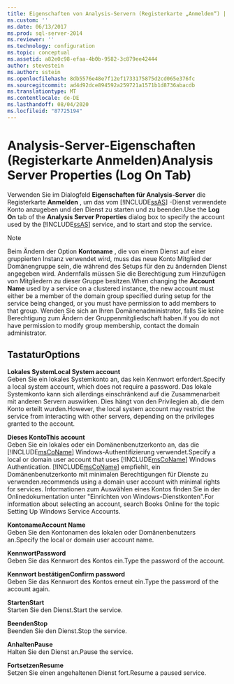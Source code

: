 ```yaml
---
title: Eigenschaften von Analysis-Servern (Registerkarte „Anmelden“) | Microsoft-Dokumentation
ms.custom: ''
ms.date: 06/13/2017
ms.prod: sql-server-2014
ms.reviewer: ''
ms.technology: configuration
ms.topic: conceptual
ms.assetid: a82e0c98-efaa-4b0b-9582-3c879ee42444
author: stevestein
ms.author: sstein
ms.openlocfilehash: 8db5576e48e7f12ef1733175875d2cd065e376fc
ms.sourcegitcommit: ad4d92dce894592a259721a1571b1d8736abacdb
ms.translationtype: MT
ms.contentlocale: de-DE
ms.lasthandoff: 08/04/2020
ms.locfileid: "87725194"
---
```

# <a name="analysis-server-properties-log-on-tab"></a><span data-ttu-id="439c0-102">Analysis-Server-Eigenschaften (Registerkarte Anmelden)</span><span class="sxs-lookup"><span data-stu-id="439c0-102">Analysis Server Properties (Log On Tab)</span></span>
  <span data-ttu-id="439c0-103">Verwenden Sie im Dialogfeld **Eigenschaften für Analysis-Server** die Registerkarte **Anmelden** , um das vom [!INCLUDE[ssAS](../../includes/ssas-md.md)] -Dienst verwendete Konto anzugeben und den Dienst zu starten und zu beenden.</span><span class="sxs-lookup"><span data-stu-id="439c0-103">Use the **Log On** tab of the **Analysis Server Properties** dialog box to specify the account used by the [!INCLUDE[ssAS](../../includes/ssas-md.md)] service, and to start and stop the service.</span></span>  
  
> [!NOTE]  
>  <span data-ttu-id="439c0-104">Beim Ändern der Option **Kontoname** , die von einem Dienst auf einer gruppierten Instanz verwendet wird, muss das neue Konto Mitglied der Domänengruppe sein, die während des Setups für den zu ändernden Dienst angegeben wird. Andernfalls müssen Sie die Berechtigung zum Hinzufügen von Mitgliedern zu dieser Gruppe besitzen.</span><span class="sxs-lookup"><span data-stu-id="439c0-104">When changing the **Account Name** used by a service on a clustered instance, the new account must either be a member of the domain group specified during setup for the service being changed, or you must have permission to add members to that group.</span></span> <span data-ttu-id="439c0-105">Wenden Sie sich an Ihren Domänenadministrator, falls Sie keine Berechtigung zum Ändern der Gruppenmitgliedschaft haben.</span><span class="sxs-lookup"><span data-stu-id="439c0-105">If you do not have permission to modify group membership, contact the domain administrator.</span></span>  
  
## <a name="options"></a><span data-ttu-id="439c0-106">Tastatur</span><span class="sxs-lookup"><span data-stu-id="439c0-106">Options</span></span>  
 <span data-ttu-id="439c0-107">**Lokales System**</span><span class="sxs-lookup"><span data-stu-id="439c0-107">**Local System account**</span></span>  
 <span data-ttu-id="439c0-108">Geben Sie ein lokales Systemkonto an, das kein Kennwort erfordert.</span><span class="sxs-lookup"><span data-stu-id="439c0-108">Specify a local system account, which does not require a password.</span></span> <span data-ttu-id="439c0-109">Das lokale Systemkonto kann sich allerdings einschränkend auf die Zusammenarbeit mit anderen Servern auswirken. Dies hängt von den Privilegien ab, die dem Konto erteilt wurden.</span><span class="sxs-lookup"><span data-stu-id="439c0-109">However, the local system account may restrict the service from interacting with other servers, depending on the privileges granted to the account.</span></span>  
  
 <span data-ttu-id="439c0-110">**Dieses Konto**</span><span class="sxs-lookup"><span data-stu-id="439c0-110">**This account**</span></span>  
 <span data-ttu-id="439c0-111">Geben Sie ein lokales oder ein Domänenbenutzerkonto an, das die [!INCLUDE[msCoName](../../includes/msconame-md.md)] Windows-Authentifizierung verwendet.</span><span class="sxs-lookup"><span data-stu-id="439c0-111">Specify a local or domain user account that uses [!INCLUDE[msCoName](../../includes/msconame-md.md)] Windows Authentication.</span></span> [!INCLUDE[msCoName](../../includes/msconame-md.md)] <span data-ttu-id="439c0-112">empfiehlt, ein Domänenbenutzerkonto mit minimalen Berechtigungen für Dienste zu verwenden.</span><span class="sxs-lookup"><span data-stu-id="439c0-112">recommends using a domain user account with minimal rights for services.</span></span> <span data-ttu-id="439c0-113">Informationen zum Auswählen eines Kontos finden Sie in der Onlinedokumentation unter "Einrichten von Windows-Dienstkonten".</span><span class="sxs-lookup"><span data-stu-id="439c0-113">For information about selecting an account, search Books Online for the topic Setting Up Windows Service Accounts.</span></span>  
  
 <span data-ttu-id="439c0-114">**Kontoname**</span><span class="sxs-lookup"><span data-stu-id="439c0-114">**Account Name**</span></span>  
 <span data-ttu-id="439c0-115">Geben Sie den Kontonamen des lokalen oder Domänenbenutzers an.</span><span class="sxs-lookup"><span data-stu-id="439c0-115">Specify the local or domain user account name.</span></span>  
  
 <span data-ttu-id="439c0-116">**Kennwort**</span><span class="sxs-lookup"><span data-stu-id="439c0-116">**Password**</span></span>  
 <span data-ttu-id="439c0-117">Geben Sie das Kennwort des Kontos ein.</span><span class="sxs-lookup"><span data-stu-id="439c0-117">Type the password of the account.</span></span>  
  
 <span data-ttu-id="439c0-118">**Kennwort bestätigen**</span><span class="sxs-lookup"><span data-stu-id="439c0-118">**Confirm password**</span></span>  
 <span data-ttu-id="439c0-119">Geben Sie das Kennwort des Kontos erneut ein.</span><span class="sxs-lookup"><span data-stu-id="439c0-119">Type the password of the account again.</span></span>  
  
 <span data-ttu-id="439c0-120">**Starten**</span><span class="sxs-lookup"><span data-stu-id="439c0-120">**Start**</span></span>  
 <span data-ttu-id="439c0-121">Starten Sie den Dienst.</span><span class="sxs-lookup"><span data-stu-id="439c0-121">Start the service.</span></span>  
  
 <span data-ttu-id="439c0-122">**Beenden**</span><span class="sxs-lookup"><span data-stu-id="439c0-122">**Stop**</span></span>  
 <span data-ttu-id="439c0-123">Beenden Sie den Dienst.</span><span class="sxs-lookup"><span data-stu-id="439c0-123">Stop the service.</span></span>  
  
 <span data-ttu-id="439c0-124">**Anhalten**</span><span class="sxs-lookup"><span data-stu-id="439c0-124">**Pause**</span></span>  
 <span data-ttu-id="439c0-125">Halten Sie den Dienst an.</span><span class="sxs-lookup"><span data-stu-id="439c0-125">Pause the service.</span></span>  
  
 <span data-ttu-id="439c0-126">**Fortsetzen**</span><span class="sxs-lookup"><span data-stu-id="439c0-126">**Resume**</span></span>  
 <span data-ttu-id="439c0-127">Setzen Sie einen angehaltenen Dienst fort.</span><span class="sxs-lookup"><span data-stu-id="439c0-127">Resume a paused service.</span></span>  
  
  

